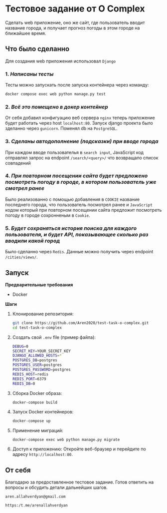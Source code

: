 # Тестовое задание от O Complex

Сделать web приложение, оно же сайт, где пользователь вводит название города, и получает прогноз погоды в этом городе на ближайшее время.

## Что было сделанно

Для создания web приложения использовал `Django`

### 1. *Написаны тесты*

Тесты можно запускать после запуска контейнера через команду:

```sh
docker compose exec web python manage.py test
```

### 2. *Всё это помещено в докер контейнер*

От себя добавил конфигуацию веб сервера `nginx` теперь приложение будет работать через host `localhost:80`. Запуск django проекта было зделанно через `gunicorn`. Поменял db на `PostgreSQL`.

### 3. *Сделаны автодополнение (подсказки) при вводе города*

При каждом вводе пользователья в `search input`, JavaScript код отправлял запрос на endpoint `/search/<query>/` что возвращало список совпадений 

### 4. *При повторном посещении сайта будет предложено посмотреть погоду в городе, в котором пользователь уже смотрел ранее*

Было реализованно с помощью добавления в `COOKIE` название последнего города, что пользователь посмотрел ранее и `JavaScript` кодом который при повторном посещении сайта предложит посмотреть погоду в городе сохронненым в `Cookie`.

### 5. *Будет сохраняться история поиска для каждого пользователя, и будет API, показывающее сколько раз вводили какой город*

Было сделанно через `Redis`. Данные можно получить через endpoint `/cities/views/`.


## Запуск

**Предварительные требования**
- Docker

**Шаги**
1. Клонирование репозитория:

   ```sh
   git clone https://github.com/Aren2020/test-task-o-complex.git
   cd test-task-o-complex
   ```

2. Создать свой `.env` file (пример файла):

   ```sh
   DEBUG=0
   SECRET_KEY=YOUR_SECRET_KEY
   DJANGO_ALLOWED_HOSTS=* 
   POSTGRES_DB=postgres
   POSTGRES_USER=postgres
   POSTGRES_PASSWORD=postgres
   REDIS_HOST=redis
   REDIS_PORT=6379
   REDIS_DB=0
   ```
   
4. Сборка Docker образа:
   ```sh
   docker-compose build
   ```

5. Запуск Docker контейнеров:

   ```sh
   docker-compose up
   ```

6. Применение миграций:

   ```
   docker-compose exec web python manage.py migrate
   ```

7. Доступ к приложению: Откройте веб-браузер и перейдите по адресу `http://localhost:80`.


## От себя

Благодарю за предоставленное тестовое задание. Готов ответить на вопросы и обсудить детали дальнейших шагов.

`aren.allahverdyan@gmail.com`

`https:/t.me/arenallahverdyan`
